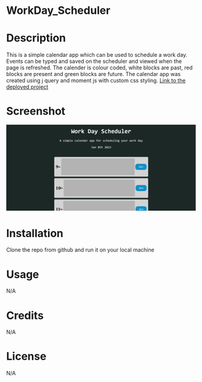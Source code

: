 # WorkDay_Scheduler
# Description 
This is a simple calendar app which can be used to schedule a work day. Events can be typed and saved on the scheduler and viewed when the page is refreshed. The calender is colour coded, white blocks are past, red blocks are present and green blocks are future. The calendar app was created using j query and moment js with custom css styling. 
[Link to the deployed project](https://al946x.github.io/WorkDay_Scheduler/)

# Screenshot 
![screenshot of work day scheduler](images/screenshot.png/ "Screen shot of work day scheduler")

# Installation
Clone the repo from github and run it on your local machine

# Usage
N/A

# Credits
N/A

# License
N/A
